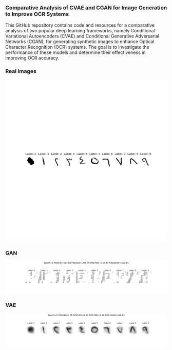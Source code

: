 ### Comparative Analysis of CVAE and CGAN for Image Generation to Improve OCR Systems
This GitHub repository contains code and resources for a comparative analysis of two popular deep learning frameworks, namely Conditional Variational Autoencoders (CVAE) and Conditional Generative Adversarial Networks (CGAN), for generating synthetic images to enhance Optical Character Recognition (OCR) systems. The goal is to investigate the performance of these models and determine their effectiveness in improving OCR accuracy.

### Real Images
![Real](https://github.com/memari-majid/image_generation/blob/master/real_images.png)
### GAN
![GAN](https://github.com/memari-majid/image_generation/blob/master/acgan/figs/animation.gif)
### VAE
![VAE](https://github.com/memari-majid/image_generation/blob/master/cvae/figs/animation.gif)

